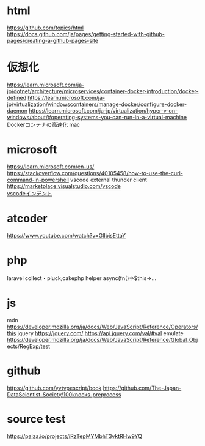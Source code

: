 # html
https://github.com/topics/html <br>
https://docs.github.com/ja/pages/getting-started-with-github-pages/creating-a-github-pages-site<br>

# 仮想化
https://learn.microsoft.com/ja-jp/dotnet/architecture/microservices/container-docker-introduction/docker-defined
https://learn.microsoft.com/ja-jp/virtualization/windowscontainers/manage-docker/configure-docker-daemon
https://learn.microsoft.com/ja-jp/virtualization/hyper-v-on-windows/about/#operating-systems-you-can-run-in-a-virtual-machine
Dockerコンテナの高速化 mac

# microsoft
https://learn.microsoft.com/en-us/
https://stackoverflow.com/questions/40105458/how-to-use-the-curl-command-in-powershell
vscode external thunder client
https://marketplace.visualstudio.com/vscode <br>
[vscodeインデント](https://learn.microsoft.com/ja-jp/visualstudio/ide/create-portable-custom-editor-options?view=vs-2022) <br>


# atcoder
https://www.youtube.com/watch?v=GlIbjsEttaY

# php
laravel collect・pluck,cakephp helper
async(fn()=>$this->...

# js
mdn
https://developer.mozilla.org/ja/docs/Web/JavaScript/Reference/Operators/this
jquery
https://jquery.com/
https://api.jquery.com/val/#val
emulate https://developer.mozilla.org/ja/docs/Web/JavaScript/Reference/Global_Objects/RegExp/test

# github
https://github.com/yytypescript/book
https://github.com/The-Japan-DataScientist-Society/100knocks-preprocess

# source test
https://paiza.io/projects/iRzTepMYMbhT3vktRHw9YQ
